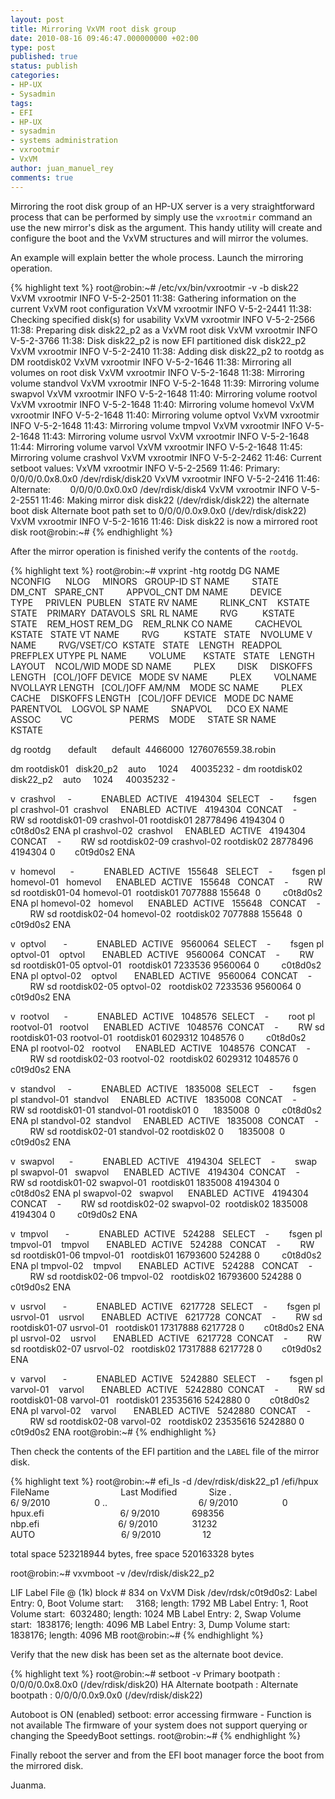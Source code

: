 ```yaml
---
layout: post
title: Mirroring VxVM root disk group
date: 2010-08-16 09:46:47.000000000 +02:00
type: post
published: true
status: publish
categories:
- HP-UX
- Sysadmin
tags:
- EFI
- HP-UX
- sysadmin
- systems administration
- vxrootmir
- VxVM
author: juan_manuel_rey
comments: true
---
```


Mirroring the root disk group of an HP-UX server is a very straightforward process that can be performed by simply use the `vxrootmir` command an use the new mirror's disk as the argument. This handy utility will create and configure the boot and the VxVM structures and will mirror the volumes.

An example will explain better the whole process. Launch the mirroring operation.

{% highlight text %}
root@robin:~# /etc/vx/bin/vxrootmir -v -b disk22
VxVM vxrootmir INFO V-5-2-2501 11:38: Gathering information on the current VxVM root configuration
VxVM vxrootmir INFO V-5-2-2441 11:38: Checking specified disk(s) for usability
VxVM vxrootmir INFO V-5-2-2566 11:38: Preparing disk disk22_p2 as a VxVM root disk
VxVM vxrootmir INFO V-5-2-3766 11:38: Disk disk22_p2 is now EFI partitioned disk disk22_p2
VxVM vxrootmir INFO V-5-2-2410 11:38: Adding disk disk22_p2 to rootdg as DM rootdisk02
VxVM vxrootmir INFO V-5-2-1646 11:38: Mirroring all volumes on root disk
VxVM vxrootmir INFO V-5-2-1648 11:38: Mirroring volume standvol
VxVM vxrootmir INFO V-5-2-1648 11:39: Mirroring volume swapvol
VxVM vxrootmir INFO V-5-2-1648 11:40: Mirroring volume rootvol
VxVM vxrootmir INFO V-5-2-1648 11:40: Mirroring volume homevol
VxVM vxrootmir INFO V-5-2-1648 11:40: Mirroring volume optvol
VxVM vxrootmir INFO V-5-2-1648 11:43: Mirroring volume tmpvol
VxVM vxrootmir INFO V-5-2-1648 11:43: Mirroring volume usrvol
VxVM vxrootmir INFO V-5-2-1648 11:44: Mirroring volume varvol
VxVM vxrootmir INFO V-5-2-1648 11:45: Mirroring volume crashvol
VxVM vxrootmir INFO V-5-2-2462 11:46: Current setboot values:
VxVM vxrootmir INFO V-5-2-2569 11:46: Primary:  0/0/0/0.0x8.0x0 /dev/rdisk/disk20
VxVM vxrootmir INFO V-5-2-2416 11:46: Alternate:        0/0/0/0.0x0.0x0 /dev/rdisk/disk4
VxVM vxrootmir INFO V-5-2-2551 11:46: Making mirror disk disk22 (/dev/rdisk/disk22) the alternate boot disk
Alternate boot path set to 0/0/0/0.0x9.0x0 (/dev/rdisk/disk22)
VxVM vxrootmir INFO V-5-2-1616 11:46: Disk disk22 is now a mirrored root disk
root@robin:~#
{% endhighlight %}

After the mirror operation is finished verify the contents of the `rootdg`.

{% highlight text %}
root@robin:~# vxprint -htg rootdg
DG NAME         NCONFIG      NLOG     MINORS   GROUP-ID
ST NAME         STATE        DM_CNT   SPARE_CNT         APPVOL_CNT
DM NAME         DEVICE       TYPE     PRIVLEN  PUBLEN   STATE
RV NAME         RLINK_CNT    KSTATE   STATE    PRIMARY  DATAVOLS  SRL
RL NAME         RVG          KSTATE   STATE    REM_HOST REM_DG    REM_RLNK
CO NAME         CACHEVOL     KSTATE   STATE
VT NAME         RVG          KSTATE   STATE    NVOLUME
V  NAME         RVG/VSET/CO  KSTATE   STATE    LENGTH   READPOL   PREFPLEX UTYPE
PL NAME         VOLUME       KSTATE   STATE    LENGTH   LAYOUT    NCOL/WID MODE
SD NAME         PLEX         DISK     DISKOFFS LENGTH   [COL/]OFF DEVICE   MODE
SV NAME         PLEX         VOLNAME  NVOLLAYR LENGTH   [COL/]OFF AM/NM    MODE
SC NAME         PLEX         CACHE    DISKOFFS LENGTH   [COL/]OFF DEVICE   MODE
DC NAME         PARENTVOL    LOGVOL
SP NAME         SNAPVOL      DCO
EX NAME         ASSOC        VC                       PERMS    MODE     STATE
SR NAME         KSTATE

dg rootdg       default      default  4466000  1276076559.38.robin

dm rootdisk01   disk20_p2    auto     1024     40035232 -
dm rootdisk02   disk22_p2    auto     1024     40035232 -

v  crashvol     -            ENABLED  ACTIVE   4194304  SELECT    -        fsgen
pl crashvol-01  crashvol     ENABLED  ACTIVE   4194304  CONCAT    -        RW
sd rootdisk01-09 crashvol-01 rootdisk01 28778496 4194304 0        c0t8d0s2 ENA
pl crashvol-02  crashvol     ENABLED  ACTIVE   4194304  CONCAT    -        RW
sd rootdisk02-09 crashvol-02 rootdisk02 28778496 4194304 0        c0t9d0s2 ENA

v  homevol      -            ENABLED  ACTIVE   155648   SELECT    -        fsgen
pl homevol-01   homevol      ENABLED  ACTIVE   155648   CONCAT    -        RW
sd rootdisk01-04 homevol-01  rootdisk01 7077888 155648  0         c0t8d0s2 ENA
pl homevol-02   homevol      ENABLED  ACTIVE   155648   CONCAT    -        RW
sd rootdisk02-04 homevol-02  rootdisk02 7077888 155648  0         c0t9d0s2 ENA

v  optvol       -            ENABLED  ACTIVE   9560064  SELECT    -        fsgen
pl optvol-01    optvol       ENABLED  ACTIVE   9560064  CONCAT    -        RW
sd rootdisk01-05 optvol-01   rootdisk01 7233536 9560064 0         c0t8d0s2 ENA
pl optvol-02    optvol       ENABLED  ACTIVE   9560064  CONCAT    -        RW
sd rootdisk02-05 optvol-02   rootdisk02 7233536 9560064 0         c0t9d0s2 ENA

v  rootvol      -            ENABLED  ACTIVE   1048576  SELECT    -        root
pl rootvol-01   rootvol      ENABLED  ACTIVE   1048576  CONCAT    -        RW
sd rootdisk01-03 rootvol-01  rootdisk01 6029312 1048576 0         c0t8d0s2 ENA
pl rootvol-02   rootvol      ENABLED  ACTIVE   1048576  CONCAT    -        RW
sd rootdisk02-03 rootvol-02  rootdisk02 6029312 1048576 0         c0t9d0s2 ENA

v  standvol     -            ENABLED  ACTIVE   1835008  SELECT    -        fsgen
pl standvol-01  standvol     ENABLED  ACTIVE   1835008  CONCAT    -        RW
sd rootdisk01-01 standvol-01 rootdisk01 0      1835008  0         c0t8d0s2 ENA
pl standvol-02  standvol     ENABLED  ACTIVE   1835008  CONCAT    -        RW
sd rootdisk02-01 standvol-02 rootdisk02 0      1835008  0         c0t9d0s2 ENA

v  swapvol      -            ENABLED  ACTIVE   4194304  SELECT    -        swap
pl swapvol-01   swapvol      ENABLED  ACTIVE   4194304  CONCAT    -        RW
sd rootdisk01-02 swapvol-01  rootdisk01 1835008 4194304 0         c0t8d0s2 ENA
pl swapvol-02   swapvol      ENABLED  ACTIVE   4194304  CONCAT    -        RW
sd rootdisk02-02 swapvol-02  rootdisk02 1835008 4194304 0         c0t9d0s2 ENA

v  tmpvol       -            ENABLED  ACTIVE   524288   SELECT    -        fsgen
pl tmpvol-01    tmpvol       ENABLED  ACTIVE   524288   CONCAT    -        RW
sd rootdisk01-06 tmpvol-01   rootdisk01 16793600 524288 0         c0t8d0s2 ENA
pl tmpvol-02    tmpvol       ENABLED  ACTIVE   524288   CONCAT    -        RW
sd rootdisk02-06 tmpvol-02   rootdisk02 16793600 524288 0         c0t9d0s2 ENA

v  usrvol       -            ENABLED  ACTIVE   6217728  SELECT    -        fsgen
pl usrvol-01    usrvol       ENABLED  ACTIVE   6217728  CONCAT    -        RW
sd rootdisk01-07 usrvol-01   rootdisk01 17317888 6217728 0        c0t8d0s2 ENA
pl usrvol-02    usrvol       ENABLED  ACTIVE   6217728  CONCAT    -        RW
sd rootdisk02-07 usrvol-02   rootdisk02 17317888 6217728 0        c0t9d0s2 ENA

v  varvol       -            ENABLED  ACTIVE   5242880  SELECT    -        fsgen
pl varvol-01    varvol       ENABLED  ACTIVE   5242880  CONCAT    -        RW
sd rootdisk01-08 varvol-01   rootdisk01 23535616 5242880 0        c0t8d0s2 ENA
pl varvol-02    varvol       ENABLED  ACTIVE   5242880  CONCAT    -        RW
sd rootdisk02-08 varvol-02   rootdisk02 23535616 5242880 0        c0t9d0s2 ENA
root@robin:~#
{% endhighlight %}

Then check the contents of the EFI partition and the `LABEL` file of the mirror disk.

{% highlight text %}
root@robin:~# efi_ls -d /dev/rdisk/disk22_p1 /efi/hpux
FileName                             Last Modified             Size
.                                      6/ 9/2010                  0
..                                     6/ 9/2010                  0
hpux.efi                               6/ 9/2010             698356
nbp.efi                                6/ 9/2010              31232
AUTO                                   6/ 9/2010                 12

total space 523218944 bytes, free space 520163328 bytes

root@robin:~# vxvmboot -v /dev/rdisk/disk22_p2

LIF Label File @ (1k) block # 834 on VxVM Disk /dev/rdsk/c0t9d0s2:
Label Entry: 0, Boot Volume start:     3168; length: 1792 MB
Label Entry: 1, Root Volume start:  6032480; length: 1024 MB
Label Entry: 2, Swap Volume start:  1838176; length: 4096 MB
Label Entry: 3, Dump Volume start:  1838176; length: 4096 MB
root@robin:~#
{% endhighlight %}

Verify that the new disk has been set as the alternate boot device.

{% highlight text %}
root@robin:~# setboot -v
Primary bootpath : 0/0/0/0.0x8.0x0 (/dev/rdisk/disk20)
HA Alternate bootpath :
Alternate bootpath : 0/0/0/0.0x9.0x0 (/dev/rdisk/disk22)

Autoboot is ON (enabled)
setboot: error accessing firmware - Function is not available
The firmware of your system does not support querying or changing the SpeedyBoot
settings.
root@robin:~#
{% endhighlight %}

Finally reboot the server and from the EFI boot manager force the boot from the mirrored disk.

Juanma.
